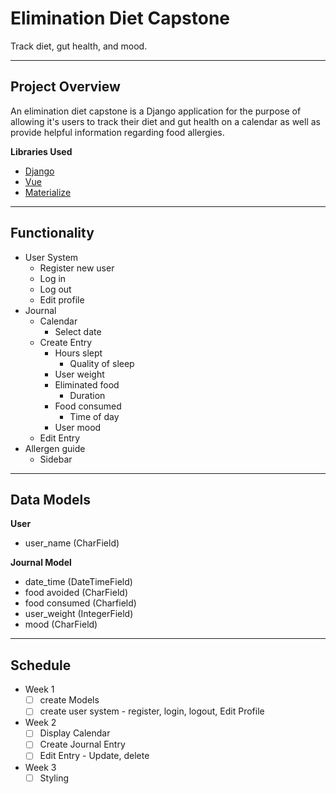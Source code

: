 # **Elimination Diet Capstone**
Track diet, gut health, and mood.

------

## Project Overview

An elimination diet capstone is a Django application for the purpose of allowing it's users to track their diet and gut health on a calendar as well as provide helpful information regarding food allergies.

**Libraries Used**
- [Django](https://www.djangoproject.com)
- [Vue](https://vuejs.org/)
- [Materialize](https://materializecss.com/)

------

## Functionality

- User System
    - Register new user
    - Log in
    - Log out
    - Edit profile
- Journal
    - Calendar
        - Select date
    - Create Entry
        - Hours slept
            - Quality of sleep
        - User weight
        - Eliminated food
            - Duration
        - Food consumed
            - Time of day
        - User mood
    - Edit Entry
- Allergen guide
    - Sidebar

------

## Data Models

**User**
- user_name (CharField)

**Journal Model**
- date_time (DateTimeField)
- food avoided (CharField)
- food consumed (Charfield)
- user_weight (IntegerField)
- mood (CharField)

------

## Schedule

- Week 1
  - [ ] create Models
  - [ ] create user system - register, login, logout, Edit Profile
- Week 2
  - [ ] Display Calendar
  - [ ] Create Journal Entry 
  - [ ] Edit Entry - Update, delete
- Week 3
  - [ ] Styling